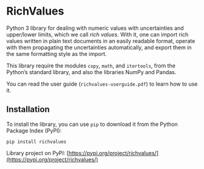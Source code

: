 # RichValues

Python 3 library for dealing with numeric values with uncertainties and upper/lower limits, which we call _rich values_. With it, one can import rich values written in plain text documents in an easily readable format, operate with them propagating the uncertainties automatically, and export them in the same formatting style as the import.

This library require the modules `copy`, `math`, and `itertools`, from the Python’s standard library, and also the libraries NumPy and Pandas.

You can read the user guide (`richvalues-userguide.pdf`) to learn how to use it.

## Installation

To install the library, you can use `pip` to download it from the Python Package Index (PyPI):
~~~
pip install richvalues
~~~
Library project on PyPI: [https://pypi.org/project/richvalues/](https://pypi.org/project/richvalues/)
